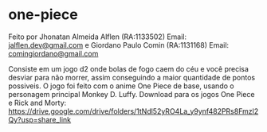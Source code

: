 # one-piece 
Feito por Jhonatan Almeida Alflen (RA:1133502) Email: jalflen.dev@gmail.com e Giordano Paulo Comin (RA:1131168) Email: comingiordano@gmail.com

Consiste em um jogo d2 onde bolas de fogo caem do céu e você precisa desviar para não morrer, assim conseguindo a maior quantidade de pontos possiveis. 
O jogo foi feito com o anime One Piece de base, usando o personagem principal Monkey D. Luffy.
Download para os jogos One Piece e Rick and Morty: https://drive.google.com/drive/folders/1tNdl52yRO4La_y9ynf482PRs8Fmzl2Qy?usp=share_link
